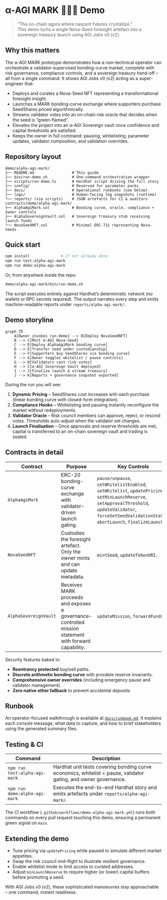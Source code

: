# α-AGI MARK 🔮🌌✨ Demo

> "The on-chain agora where nascent futures crystallize."  
> This demo turns a single Nova-Seed foresight artefact into a sovereign treasury launch using AGI Jobs v0 (v2).

## Why this matters

The α-AGI MARK prototype demonstrates how a non-technical operator can orchestrate a validator-supervised bonding-curve market, complete with risk governance, compliance controls, and a sovereign treasury hand-off – all from a single command. It shows AGI Jobs v0 (v2) acting as a super-engineer that:

- Deploys and curates a Nova-Seed NFT representing a transformational foresight insight.
- Launches a MARK bonding-curve exchange where supporters purchase SeedShares priced algorithmically.
- Streams validator votes into an on-chain risk oracle that decides when the seed is “green-flamed”.
- Elevates the project into an α-AGI Sovereign vault once confidence and capital thresholds are satisfied.
- Keeps the owner in full command: pausing, whitelisting, parameter updates, validator composition, and validation overrides.

## Repository layout

```
demo/alpha-agi-mark/
├── README.md                 # This guide
├── bin/run-demo.sh           # One-command orchestration wrapper
├── scripts/run-demo.ts       # Hardhat script driving the full story
├── config/                   # Reserved for parameter packs
├── docs/                     # Operational runbooks (see below)
├── logs/                     # Human-facing log snapshots (runtime)
└── reports/ (via scripts)    # JSON artefacts for CI & auditors
contracts/demo/alpha-agi-mark/
├── AlphaAgiMark.sol          # Bonding curve, oracle, compliance + owner controls
├── AlphaSovereignVault.sol   # Sovereign treasury stub receiving launch funds
└── NovaSeedNFT.sol           # Minimal ERC-721 representing Nova-Seeds
```

## Quick start

```bash
npm install              # if not already done
npm run test:alpha-agi-mark
npm run demo:alpha-agi-mark
```

Or, from anywhere inside the repo:

```bash
demo/alpha-agi-mark/bin/run-demo.sh
```

The script executes entirely against Hardhat’s deterministic network (no wallets or RPC secrets required). The output narrates every step and emits machine-readable reports under `reports/alpha-agi-mark/`.

## Demo storyline

```mermaid
graph TD
    A[Owner invokes run-demo] --> B[Deploy NovaSeedNFT]
    B --> C[Mint α-AGI Nova-Seed]
    C --> D[Deploy AlphaAgiMark bonding curve]
    D --> E[Transfer seed under custodianship]
    E --> F[Supporters buy SeedShares via bonding curve]
    F --> G[Owner toggles whitelist / pause controls]
    G --> H[Validators cast risk votes]
    H --> I[α-AGI Sovereign Vault deployed]
    I --> J[Finalize launch & stream treasury]
    J --> K[Reports + governance snapshot exported]
```

During the run you will see:

1. **Dynamic Pricing** – SeedShares cost increases with each purchase (linear bonding curve with closed-form integration).
2. **Compliance Hooks** – Whitelisting and pausing instantly reconfigure the market without redeployments.
3. **Validator Oracle** – Risk council members can approve, reject, or rescind votes. Thresholds auto-adjust when the validator set changes.
4. **Launch Finalisation** – Once approvals and reserve thresholds are met, capital is transferred to an on-chain sovereign vault and trading is sealed.

## Contracts in detail

| Contract | Purpose | Key Controls |
| --- | --- | --- |
| `AlphaAgiMark` | ERC-20 bonding-curve exchange with validator-driven launch gating. | `pause/unpause`, `setWhitelistEnabled`, `setWhitelist`, `updatePricing`, `setMinLaunchReserve`, `setApprovalThreshold`, `updateValidator`, `forceSetSeedValidationStatus`, `abortLaunch`, `finalizeLaunch`. |
| `NovaSeedNFT` | Custodies the foresight artefact. Only the owner mints and can update metadata. | `mintSeed`, `updateTokenURI`. |
| `AlphaSovereignVault` | Receives MARK proceeds and exposes a governance-controlled mission statement with forward capability. | `updateMission`, `forwardFunds`. |

Security features baked in:

- **Reentrancy protected** buy/sell paths.
- **Discrete arithmetic bonding curve** with provable reserve invariants.
- **Comprehensive owner overrides** (including emergency pause and validator management).
- **Zero native ether fallback** to prevent accidental deposits.

## Runbook

An operator-focused walkthrough is available at [`docs/runbook.md`](docs/runbook.md). It explains each console message, what data to capture, and how to brief stakeholders using the generated summary files.

## Testing & CI

| Command | Description |
| --- | --- |
| `npm run test:alpha-agi-mark` | Hardhat unit tests covering bonding curve economics, whitelist + pause, validator gating, and owner governance. |
| `npm run demo:alpha-agi-mark` | Executes the end-to-end Hardhat story and emits artefacts under `reports/alpha-agi-mark/`. |

The CI workflow (`.github/workflows/demo-alpha-agi-mark.yml`) runs both commands on every pull request touching this demo, ensuring a permanent green signal on `main`.

## Extending the demo

- Tune pricing via `updatePricing` while paused to simulate different market appetites.
- Swap the risk council mid-flight to illustrate resilient governance.
- Enable whitelist mode to limit access to curated addresses.
- Adjust `minLaunchReserve` to require higher (or lower) capital buffers before promoting a seed.

With AGI Jobs v0 (v2), these sophisticated manoeuvres stay approachable – one command, instant readiness.
